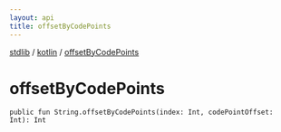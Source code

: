```yaml
---
layout: api
title: offsetByCodePoints
---
```

[stdlib](../index.html) / [kotlin](index.html) / [offsetByCodePoints](offsetByCodePoints.html)

# offsetByCodePoints

```
public fun String.offsetByCodePoints(index: Int, codePointOffset: Int): Int
```
